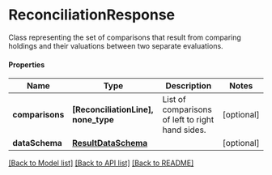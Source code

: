 # ReconciliationResponse

Class representing the set of comparisons that result from comparing holdings and their valuations between two separate evaluations.

#### Properties
Name | Type | Description | Notes
------------ | ------------- | ------------- | -------------
**comparisons** | **[ReconciliationLine], none_type** | List of comparisons of left to right hand sides. | [optional] 
**dataSchema** | [**ResultDataSchema**](ResultDataSchema.md) |  | [optional] 

[[Back to Model list]](../README.md#documentation-for-models) [[Back to API list]](../README.md#documentation-for-api-endpoints) [[Back to README]](../README.md)

